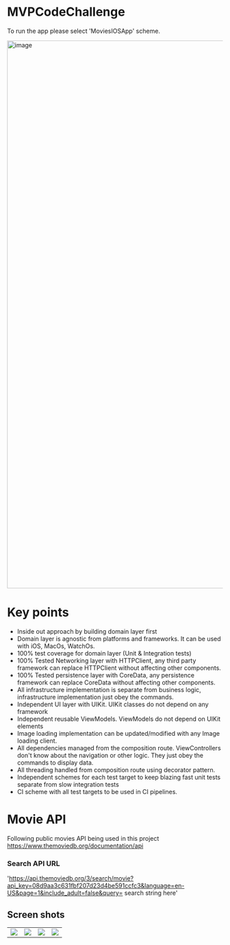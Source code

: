 # MVPCodeChallenge
To run the app please select 'MoviesIOSApp' scheme.

<img width="1278" alt="image" src="https://user-images.githubusercontent.com/16016161/213523781-31f8d0cd-19a7-4fc7-a900-033afb07be60.png">

# Key points
- Inside out approach by building domain layer first
- Domain layer is agnostic from platforms and frameworks. It can be used with iOS, MacOs, WatchOs.
- 100% test coverage for domain layer (Unit & Integration tests)
- 100% Tested Networking layer with HTTPClient, any third party framework can replace HTTPClient without affecting other components.
- 100% Tested persistence layer with CoreData, any persistence framework can replace CoreData without affecting other components.
- All infrastructure implementation is separate from business logic, infrastructure implementation just obey the commands.
- Independent UI layer with UIKit. UIKit classes do not depend on any framework 
- Independent reusable ViewModels. ViewModels do not depend on UIKit elements
- Image loading implementation can be updated/modified with any Image loading client.
- All dependencies managed from the composition route. ViewControllers don't know about the navigation or other logic. They just obey the commands to display data.
- All threading handled from composition route using decorator pattern.
- Independent schemes for each test target to keep blazing fast unit tests separate from slow integration tests
- CI scheme with all test targets to be used in CI pipelines.


# Movie API

Following public movies API being used in this project https://www.themoviedb.org/documentation/api
### Search API URL
'https://api.themoviedb.org/3/search/movie?api_key=08d9aa3c631fbf207d23d4be591ccfc3&language=en-US&page=1&include_adult=false&query= search string here'

## Screen shots

<table>
  <tr>
    <td valign="top"><img src="https://user-images.githubusercontent.com/16016161/213665679-986aa108-b1bc-41d8-83de-595a2bb080fd.png"></td>
    <td valign="top"><img src="https://user-images.githubusercontent.com/16016161/213665865-d5c2fafc-7944-4d34-8a60-fe52ae70f8df.png"></td>
    <td valign="top"><img src="https://user-images.githubusercontent.com/16016161/213666948-2a5bc588-c7e0-4d23-95e4-24eb583c2835.png"></td>
    <td valign="top"><img src="https://user-images.githubusercontent.com/16016161/213666396-3fca9979-d4ce-4a0f-8133-f6fe3f95d5c2.png"></td>
  </tr>
 </table>
